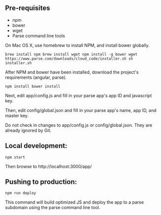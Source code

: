 
Pre-requisites
--------------
* npm
* bower
* wget
* Parse command line tools

On Mac OS X, use homebrew to install NPM, and install bower globally.

``
brew install npm
brew install wget
npm install -g bower
wget https://www.parse.com/downloads/cloud_code/installer.sh
sh installer.sh
``

After NPM and bower have been installed, download the project's
requirements (angular, parse).

``
npm install
bower install
``

Next, edit app/config.js and fill in your parse app's app ID
and javascript key.

Then, edit config/global.json and fill in your parse app's
name, app ID, and master key.

Do not check in changes to app/config.js or config/global.json.
They are already ignored by Git.

Local development:
-----------------

``
npm start
``

Then browse to http://localhost:3000/app/

Pushing to production:
---------------------
``
npm run deploy
``

This command will build optimized JS and deploy the app
to a parse subdomain using the parse command line tool.